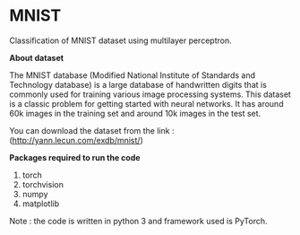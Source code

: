 # MNIST
Classification of MNIST dataset using multilayer perceptron.

**About dataset**

The MNIST database (Modified National Institute of Standards and Technology database) is a large database of handwritten digits that is commonly used for training various image processing systems.
This dataset is a classic problem for getting started with neural networks. It has around 60k images in the training set and around 10k images in the test set.

You can download the dataset from the link :
(http://yann.lecun.com/exdb/mnist/)

**Packages required to run the code**

1. torch
2. torchvision
3. numpy
4. matplotlib

Note : the code is written in python 3 and framework used is PyTorch.
